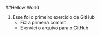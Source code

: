 ##Hellow World

1. Esse foi o primeiro exercicio de GitHub
	* Fiz a primeira commit
	* E enviei o arquivo para o GitHub